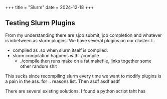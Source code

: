 +++
title = "Slurm"
date = 2024-12-18
+++

## Testing Slurm Plugins


From my understanding there are sjob submit, job completion and whatever is inbetween as slurm plugins. We have several plugins on our cluster. l.. 

- compiled as .so when slurm itself is compiled.
- slurm compilation happens with ./compile
	- ./compile then runs make on a fat makefile, links together some other random shit

This sucks since recompiling slurm every time we want to modify plugins is a pain in the ass. for .. reasons list. Then asdf asdf asdf

There are several existing solutions. I found a python script taht has 
